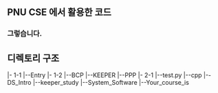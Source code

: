 ## PNU CSE 에서 활용한 코드
### 그렇습니다.

## 디렉토리 구조
|- 1-1
|--Entry
|- 1-2
|--BCP
|--KEEPER
|--PPP
|- 2-1
|--test.py
|--cpp
|--DS_Intro
|--keeper_study
|--System_Software
|--Your_course_is
